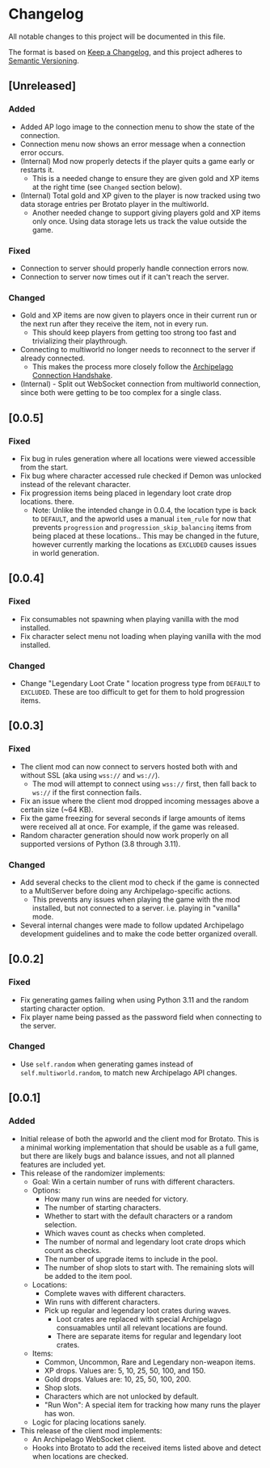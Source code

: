 # Changelog

All notable changes to this project will be documented in this file.

The format is based on [Keep a Changelog](https://keepachangelog.com/en/1.0.0/),
and this project adheres to [Semantic Versioning](https://semver.org/spec/v2.0.0.html).

## [Unreleased]

### Added
- Added AP logo image to the connection menu to show the state of the connection.
- Connection menu now shows an error message when a connection error occurs.
- (Internal) Mod now properly detects if the player quits a game early or restarts it.
  - This is a needed change to ensure they are given gold and XP items at the right time
    (see `Changed` section below).
- (Internal) Total gold and XP given to the player is now tracked using two data storage entries
  per Brotato player in the multiworld.
  - Another needed change to support giving players gold and XP items only once. Using
    data storage lets us track the value outside the game.

### Fixed
- Connection to server should properly handle connection errors now.
- Connection to server now times out if it can't reach the server.

### Changed
- Gold and XP items are now given to players once in their current run or the next run
  after they receive the item, not in every run.
  - This should keep players from getting too strong too fast and trivializing their
    playthrough.
- Connecting to multiworld no longer needs to reconnect to the server if already connected.
  - This makes the process more closely follow the [Archipelago Connection
    Handshake](https://github.com/ArchipelagoMW/Archipelago/blob/main/docs/network%20protocol.md#archipelago-connection-handshake).
- (Internal) - Split out WebSocket connection from multiworld connection, since both were
  getting to be too complex for a single class.

## [0.0.5]

### Fixed
- Fix bug in rules generation where all locations were viewed accessible from the start.
- Fix bug where character accessed rule checked if Demon was unlocked instead of the
  relevant character.
- Fix progression items being placed in legendary loot crate drop locations.
  there.
  - Note: Unlike the intended change in 0.0.4, the location type is back to `DEFAULT`,
    and the apworld uses a manual `item_rule` for now that prevents `progression` and
    `progression_skip_balancing` items from being placed at these locations.. This may
    be changed in the future, however currently marking the locations as `EXCLUDED`
    causes issues in world generation.


## [0.0.4]

### Fixed
- Fix consumables not spawning when playing vanilla with the mod installed.
- Fix character select menu not loading when playing vanilla with the mod installed.

### Changed
- Change "Legendary Loot Crate <x>" location progress type from `DEFAULT` to `EXCLUDED`.
  These are too difficult to get for them to hold progression items.

## [0.0.3]

### Fixed
- The client mod can now connect to servers hosted both with and without SSL (aka using
  `wss://` and `ws://`).
  - The mod will attempt to connect using `wss://` first, then fall back to `ws://` if
    the first connection fails.
- Fix an issue where the client mod dropped incoming messages above a certain size (~64
  KB).
- Fix the game freezing for several seconds if large amounts of items were received all
  at once. For example, if the game was released.
- Random character generation should now work properly on all supported versions of
  Python (3.8 through 3.11).

### Changed
- Add several checks to the client mod to check if the game is connected to a
  MultiServer before doing any Archipelago-specific actions.
  - This prevents any issues when playing the game with the mod installed, but not
    connected to a server. i.e. playing in "vanilla" mode.
- Several internal changes were made to follow updated Archipelago development
  guidelines and to make the code better organized overall.

## [0.0.2]

### Fixed
- Fix generating games failing when using Python 3.11 and the random starting character
  option.
- Fix player name being passed as the password field when connecting to the server.

### Changed
- Use `self.random` when generating games instead of `self.multiworld.random`, to match
  new Archipelago API changes.

## [0.0.1]

### Added

- Initial release of both the apworld and the client mod for Brotato. This is a minimal
  working implementation that should be usable as a full game, but there are likely bugs
  and balance issues, and not all planned features are included yet.
- This release of the randomizer implements:
    - Goal: Win a certain number of runs with different characters.
    - Options:
        - How many run wins are needed for victory.
        - The number of starting characters.
        - Whether to start with the default characters or a random selection.
        - Which waves count as checks when completed.
        - The number of normal and legendary loot crate drops which count as checks.
        - The number of upgrade items to include in the pool.
        - The number of shop slots to start with. The remaining slots will be added to
          the item pool.
    - Locations:
        - Complete waves with different characters.
        - Win runs with different characters.
        - Pick up regular and legendary loot crates during waves. 
            - Loot crates are replaced with special Archipelago consuamables until all
              relevant locations are found.
            - There are separate items for regular and legendary loot crates.
    - Items:
        - Common, Uncommon, Rare and Legendary non-weapon items.
        - XP drops. Values are: 5, 10, 25, 50, 100, and 150.
        - Gold drops. Values are: 10, 25, 50, 100, 200.
        - Shop slots.
        - Characters which are not unlocked by default.
        - "Run Won": A special item for tracking how many runs the player has won.
    - Logic for placing locations sanely.
- This release of the client mod implements:
    - An Archipelago WebSocket client.
    - Hooks into Brotato to add the received items listed above and detect when
      locations are checked.


